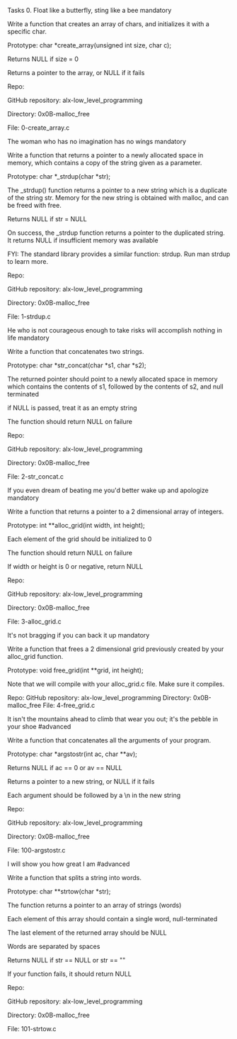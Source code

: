 Tasks 0. Float like a butterfly, sting like a bee mandatory



Write a function that creates an array of chars, and initializes it with a specific char.



Prototype: char *create_array(unsigned int size, char c);

Returns NULL if size = 0

Returns a pointer to the array, or NULL if it fails

Repo:



GitHub repository: alx-low_level_programming

Directory: 0x0B-malloc_free

File: 0-create_array.c

The woman who has no imagination has no wings mandatory

Write a function that returns a pointer to a newly allocated space in memory, which contains a copy of the string given as a parameter.



Prototype: char *_strdup(char *str);

The _strdup() function returns a pointer to a new string which is a duplicate of the string str. Memory for the new string is obtained with malloc, and can be freed with free.

Returns NULL if str = NULL

On success, the _strdup function returns a pointer to the duplicated string. It returns NULL if insufficient memory was available

FYI: The standard library provides a similar function: strdup. Run man strdup to learn more.



Repo:



GitHub repository: alx-low_level_programming

Directory: 0x0B-malloc_free

File: 1-strdup.c

He who is not courageous enough to take risks will accomplish nothing in life mandatory

Write a function that concatenates two strings.



Prototype: char *str_concat(char *s1, char *s2);

The returned pointer should point to a newly allocated space in memory which contains the contents of s1, followed by the contents of s2, and null terminated

if NULL is passed, treat it as an empty string

The function should return NULL on failure

Repo:



GitHub repository: alx-low_level_programming

Directory: 0x0B-malloc_free

File: 2-str_concat.c

If you even dream of beating me you'd better wake up and apologize mandatory

Write a function that returns a pointer to a 2 dimensional array of integers.



Prototype: int **alloc_grid(int width, int height);

Each element of the grid should be initialized to 0

The function should return NULL on failure

If width or height is 0 or negative, return NULL

Repo:



GitHub repository: alx-low_level_programming

Directory: 0x0B-malloc_free

File: 3-alloc_grid.c

It's not bragging if you can back it up mandatory

Write a function that frees a 2 dimensional grid previously created by your alloc_grid function.



Prototype: void free_grid(int **grid, int height);

Note that we will compile with your alloc_grid.c file. Make sure it compiles.

Repo: GitHub repository: alx-low_level_programming Directory: 0x0B-malloc_free File: 4-free_grid.c



It isn't the mountains ahead to climb that wear you out; it's the pebble in your shoe #advanced

Write a function that concatenates all the arguments of your program.



Prototype: char *argstostr(int ac, char **av);

Returns NULL if ac == 0 or av == NULL

Returns a pointer to a new string, or NULL if it fails

Each argument should be followed by a \n in the new string

Repo:



GitHub repository: alx-low_level_programming

Directory: 0x0B-malloc_free

File: 100-argstostr.c

I will show you how great I am #advanced

Write a function that splits a string into words.



Prototype: char **strtow(char *str);

The function returns a pointer to an array of strings (words)

Each element of this array should contain a single word, null-terminated

The last element of the returned array should be NULL

Words are separated by spaces

Returns NULL if str == NULL or str == ""

If your function fails, it should return NULL

Repo:



GitHub repository: alx-low_level_programming

Directory: 0x0B-malloc_free

File: 101-strtow.c
